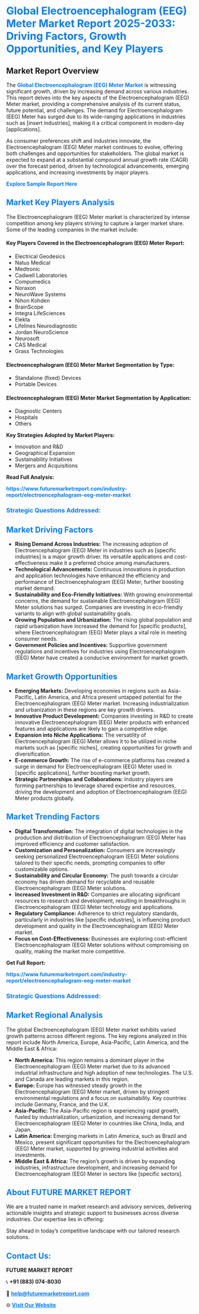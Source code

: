 <h1 style="color: #007BFF;">Global Electroencephalogram (EEG) Meter Market Report 2025-2033: Driving Factors, Growth Opportunities, and Key Players</h1>

<section id="overview">
<h2>Market Report Overview</h2>
<p>The <a href="https://www.futuremarketreport.com/industry-report/electroencephalogram-eeg-meter-market" style="color: #007BFF; text-decoration: none;"><strong>Global Electroencephalogram (EEG) Meter Market</strong></a> is witnessing significant growth, driven by increasing demand across various industries. This report delves into the key aspects of the Electroencephalogram (EEG) Meter market, providing a comprehensive analysis of its current status, future potential, and challenges. The demand for Electroencephalogram (EEG) Meter has surged due to its wide-ranging applications in industries such as [insert industries], making it a critical component in modern-day [applications].</p>
<p>As consumer preferences shift and industries innovate, the Electroencephalogram (EEG) Meter market continues to evolve, offering both challenges and opportunities for stakeholders. The global market is expected to expand at a substantial compound annual growth rate (CAGR) over the forecast period, driven by technological advancements, emerging applications, and increasing investments by major players.</p>
</section>

<section id="overview">
<p><a href="https://www.futuremarketreport.com/request-sample/reportId=61587" style="color: #007BFF; text-decoration: none;"><strong>Explore Sample Report Here</strong></a></p>
</section>

<section id="key-players">
<h2 style="color: #007BFF;">Market Key Players Analysis</h2>
<p>The Electroencephalogram (EEG) Meter market is characterized by intense competition among key players striving to capture a larger market share. Some of the leading companies in the market include:</p>
<h4>Key Players Covered in the Electroencephalogram (EEG) Meter Report:</h4>
<ul><li>Electrical Geodesics</li><li>Natus Medical</li><li>Medtronic</li><li>Cadwell Laboratories</li><li>Compumedics</li><li>Noraxon</li><li>NeuroWave Systems</li><li>Nihon Kohden</li><li>BrainScope</li><li>Integra LifeSciences</li><li>Elekta</li><li>Lifelines Neurodiagnostic</li><li>Jordan NeuroScience</li><li>Neurosoft</li><li>CAS Medical</li><li>Grass Technologies</li></ul>
<h4>Electroencephalogram (EEG) Meter Market Segmentation by Type:</h4>
<ul><li>Standalone (fixed) Devices</li><li>Portable Devices</li></ul>

<h4>Electroencephalogram (EEG) Meter Market Segmentation by Application:</h4>
<ul><li>Diagnostic Centers</li><li>Hospitals</li><li>Others</li></ul>
<p><strong>Key Strategies Adopted by Market Players:</strong></p>
<ul>
<li>Innovation and R&D</li>
<li>Geographical Expansion</li>
<li>Sustainability Initiatives</li>
<li>Mergers and Acquisitions</li>
</ul>
</section>

<section>
<p><strong>Read Full Analysis: </strong></p><a href="https://www.futuremarketreport.com/industry-report/electroencephalogram-eeg-meter-market" style="color: #007BFF; text-decoration: none;"><strong>https://www.futuremarketreport.com/industry-report/electroencephalogram-eeg-meter-market</strong></a>
<h3 style="color: #007BFF;">Strategic Questions Addressed:</h3>
</section>

<section id="driving-factors">
<h2 style="color: #007BFF;">Market Driving Factors</h2>
<ul>
<li><strong>Rising Demand Across Industries:</strong> The increasing adoption of Electroencephalogram (EEG) Meter in industries such as [specific industries] is a major growth driver. Its versatile applications and cost-effectiveness make it a preferred choice among manufacturers.</li>
<li><strong>Technological Advancements:</strong> Continuous innovations in production and application technologies have enhanced the efficiency and performance of Electroencephalogram (EEG) Meter, further boosting market demand.</li>
<li><strong>Sustainability and Eco-Friendly Initiatives:</strong> With growing environmental concerns, the demand for sustainable Electroencephalogram (EEG) Meter solutions has surged. Companies are investing in eco-friendly variants to align with global sustainability goals.</li>
<li><strong>Growing Population and Urbanization:</strong> The rising global population and rapid urbanization have increased the demand for [specific products], where Electroencephalogram (EEG) Meter plays a vital role in meeting consumer needs.</li>
<li><strong>Government Policies and Incentives:</strong> Supportive government regulations and incentives for industries using Electroencephalogram (EEG) Meter have created a conducive environment for market growth.</li>
</ul>
</section>

<section id="growth-opportunities">
<h2 style="color: #007BFF;">Market Growth Opportunities</h2>
<ul>
<li><strong>Emerging Markets:</strong> Developing economies in regions such as Asia-Pacific, Latin America, and Africa present untapped potential for the Electroencephalogram (EEG) Meter market. Increasing industrialization and urbanization in these regions are key growth drivers.</li>
<li><strong>Innovative Product Development:</strong> Companies investing in R&D to create innovative Electroencephalogram (EEG) Meter products with enhanced features and applications are likely to gain a competitive edge.</li>
<li><strong>Expansion into Niche Applications:</strong> The versatility of Electroencephalogram (EEG) Meter allows it to be utilized in niche markets such as [specific niches], creating opportunities for growth and diversification.</li>
<li><strong>E-commerce Growth:</strong> The rise of e-commerce platforms has created a surge in demand for Electroencephalogram (EEG) Meter used in [specific applications], further boosting market growth.</li>
<li><strong>Strategic Partnerships and Collaborations:</strong> Industry players are forming partnerships to leverage shared expertise and resources, driving the development and adoption of Electroencephalogram (EEG) Meter products globally.</li>
</ul>
</section>

<section id="trending-factors">
<h2 style="color: #007BFF;">Market Trending Factors</h2>
<ul>
<li><strong>Digital Transformation:</strong> The integration of digital technologies in the production and distribution of Electroencephalogram (EEG) Meter has improved efficiency and customer satisfaction.</li>
<li><strong>Customization and Personalization:</strong> Consumers are increasingly seeking personalized Electroencephalogram (EEG) Meter solutions tailored to their specific needs, prompting companies to offer customizable options.</li>
<li><strong>Sustainability and Circular Economy:</strong> The push towards a circular economy has driven demand for recyclable and reusable Electroencephalogram (EEG) Meter solutions.</li>
<li><strong>Increased Investment in R&D:</strong> Companies are allocating significant resources to research and development, resulting in breakthroughs in Electroencephalogram (EEG) Meter technology and applications.</li>
<li><strong>Regulatory Compliance:</strong> Adherence to strict regulatory standards, particularly in industries like [specific industries], is influencing product development and quality in the Electroencephalogram (EEG) Meter market.</li>
<li><strong>Focus on Cost-Effectiveness:</strong> Businesses are exploring cost-efficient Electroencephalogram (EEG) Meter solutions without compromising on quality, making the market more competitive.</li>
</ul>
</section>

<section>
<p><strong>Get Full Report: </strong></p><a href="https://www.futuremarketreport.com/industry-report/electroencephalogram-eeg-meter-market" style="color: #007BFF; text-decoration: none;"><strong>https://www.futuremarketreport.com/industry-report/electroencephalogram-eeg-meter-market</strong></a>
<h3 style="color: #007BFF;">Strategic Questions Addressed:</h3>
</section>


<section id="regional-analysis">
<h2 style="color: #007BFF;">Market Regional Analysis</h2>
<p>The global Electroencephalogram (EEG) Meter market exhibits varied growth patterns across different regions. The key regions analyzed in this report include North America, Europe, Asia-Pacific, Latin America, and the Middle East & Africa:</p>
<ul>
<li><strong>North America:</strong> This region remains a dominant player in the Electroencephalogram (EEG) Meter market due to its advanced industrial infrastructure and high adoption of new technologies. The U.S. and Canada are leading markets in this region.</li>
<li><strong>Europe:</strong> Europe has witnessed steady growth in the Electroencephalogram (EEG) Meter market, driven by stringent environmental regulations and a focus on sustainability. Key countries include Germany, France, and the U.K.</li>
<li><strong>Asia-Pacific:</strong> The Asia-Pacific region is experiencing rapid growth, fueled by industrialization, urbanization, and increasing demand for Electroencephalogram (EEG) Meter in countries like China, India, and Japan.</li>
<li><strong>Latin America:</strong> Emerging markets in Latin America, such as Brazil and Mexico, present significant opportunities for the Electroencephalogram (EEG) Meter market, supported by growing industrial activities and investments.</li>
<li><strong>Middle East & Africa:</strong> The region’s growth is driven by expanding industries, infrastructure development, and increasing demand for Electroencephalogram (EEG) Meter in sectors like [specific sectors].</li>
</ul>
</section>

<footer>
<h2 style="color: #007BFF;">About FUTURE MARKET REPORT</h2>
<p>We are a trusted name in market research and advisory services, delivering actionable insights and strategic support to businesses across diverse industries. Our expertise lies in offering:</p>

<p>Stay ahead in today’s competitive landscape with our tailored research solutions.</p>

<h2 style="color: #007BFF;">Contact Us:</h2>
<p><strong>FUTURE MARKET REPORT</strong></p>
<p>📞 <strong>+91 (883) 074-8030</strong></p>
<p>📧 <strong><a href="mailto:help@futuremarketreport.com" style="color: #007BFF;">help@futuremarketreport.com</a></strong></p>
<p>🌐 <strong><a href="https://www.futuremarketreport.com/" style="color: #007BFF;">Visit Our Website</a></strong></p>
</footer>